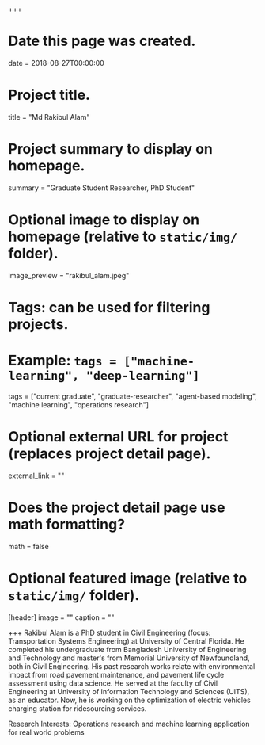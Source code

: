 +++
# Date this page was created.
date = 2018-08-27T00:00:00

# Project title.
title = "Md Rakibul Alam"

# Project summary to display on homepage.
summary = "Graduate Student Researcher, PhD Student"

# Optional image to display on homepage (relative to `static/img/` folder).
image_preview = "rakibul_alam.jpeg"

# Tags: can be used for filtering projects.
# Example: `tags = ["machine-learning", "deep-learning"]`
tags = ["current graduate", "graduate-researcher", "agent-based modeling", "machine learning", "operations research"]

# Optional external URL for project (replaces project detail page).
external_link = ""

# Does the project detail page use math formatting?
math = false

# Optional featured image (relative to `static/img/` folder).
[header]
image = ""
caption = ""

+++
Rakibul Alam is a PhD student in Civil Engineering (focus: Transportation Systems Engineering) at University of Central Florida. He completed his undergraduate from Bangladesh University of Engineering and Technology and master's from Memorial University of Newfoundland, both in Civil Engineering. His past research works relate with environmental impact from road pavement maintenance, and pavement life cycle assessment using data science. He served at the faculty of Civil Engineering at University of Information Technology and Sciences (UITS), as an educator. Now, he is working on the optimization of electric vehicles charging station for ridesourcing services. 

Research Interests: Operations research and machine learning application for real world problems 
